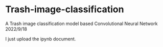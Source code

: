 # Trash-image-classification
A Trash image classification model based Convolutional Neural Network
2022/9/18

I just upload the ipynb document.
